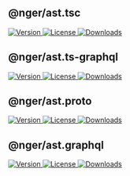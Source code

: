 ## @nger/ast.tsc
<p>
    <a href="https://www.npmjs.com/package/@nger/ast.tsc">
        <img src="https://img.shields.io/npm/v/@nger/ast.tsc.svg" alt="Version">
    </a>
    <a href="https://www.npmjs.com/package/@nger/ast.tsc">
        <img src="https://img.shields.io/npm/l/@nger/ast.tsc.svg" alt="License">
    </a>
    <a href="https://npmcharts.com/compare/@nger/ast.tsc?minimal=true">
        <img src="https://img.shields.io/npm/dm/@nger/ast.tsc.svg" alt="Downloads">
    </a>
</p>


## @nger/ast.ts-graphql


<p>
    <a href="https://www.npmjs.com/package/@nger/ast.ts-graphql">
        <img src="https://img.shields.io/npm/v/@nger/ast.ts-graphql.svg" alt="Version">
    </a>
    <a href="https://www.npmjs.com/package/@nger/ast.ts-graphql">
        <img src="https://img.shields.io/npm/l/@nger/ast.ts-graphql.svg" alt="License">
    </a>
    <a href="https://npmcharts.com/compare/@nger/ast.ts-graphql?minimal=true">
        <img src="https://img.shields.io/npm/dm/@nger/ast.ts-graphql.svg" alt="Downloads">
    </a>
</p>

## @nger/ast.proto

<p>
    <a href="https://www.npmjs.com/package/@nger/ast.proto">
        <img src="https://img.shields.io/npm/v/@nger/ast.proto.svg" alt="Version">
    </a>
    <a href="https://www.npmjs.com/package/@nger/ast.proto">
        <img src="https://img.shields.io/npm/l/@nger/ast.proto.svg" alt="License">
    </a>
    <a href="https://npmcharts.com/compare/@nger/ast.proto?minimal=true">
        <img src="https://img.shields.io/npm/dm/@nger/ast.proto.svg" alt="Downloads">
    </a>
</p>

## @nger/ast.graphql


<p>
    <a href="https://www.npmjs.com/package/@nger/ast.graphql">
        <img src="https://img.shields.io/npm/v/@nger/ast.graphql.svg" alt="Version">
    </a>
    <a href="https://www.npmjs.com/package/@nger/ast.graphql">
        <img src="https://img.shields.io/npm/l/@nger/ast.graphql.svg" alt="License">
    </a>
    <a href="https://npmcharts.com/compare/@nger/ast.graphql?minimal=true">
        <img src="https://img.shields.io/npm/dm/@nger/ast.graphql.svg" alt="Downloads">
    </a>
</p>

